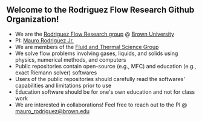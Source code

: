 ## Welcome to the Rodriguez Flow Research Github Organization!

* We are the [Rodriguez Flow Research group](https://sites.brown.edu/rodriguez/) @ [Brown University](https://www.brown.edu/)
* PI: [Mauro Rodriguez Jr.](https://vivo.brown.edu/display/mrodri97) 
* We are members of the [Fluid and Thermal Science Group](https://fluids.brown.edu/)
* We solve flow problems involving gases, liquids, and solids using physics, numerical methods, and computers
* Public repositories contain open-source (e.g., MFC) and education (e.g., exact Riemann solver) softwares
* Users of the public repositories should carefully read the softwares' capabilities and limitations prior to use
* Education software should be for one's own education and not for class work
* We are interested in collaborations! Feel free to reach out to the PI @ mauro_rodriguez@brown.edu
